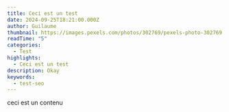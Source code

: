 ```yaml
---
title: Ceci est un test
date: 2024-09-25T18:21:00.000Z
author: Guilaume
thumbnail: https://images.pexels.com/photos/302769/pexels-photo-302769.jpeg?auto=compress&cs=tinysrgb&w=1260&h=75https://images.pexels.com/photos/302769/pexels-photo-302769.jpeg?auto=compress&cs=tinysrgb&w=1260&h=750&dpr=2
readTime: "5"
categories:
  - Test
highlights:
  - Ceci est un test
description: Okay
keywords:
  - test-seo
---
```

ceci est un contenu
